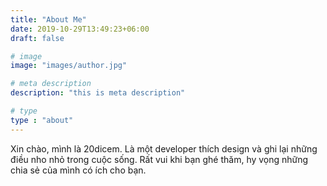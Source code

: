 ```yaml
---
title: "About Me"
date: 2019-10-29T13:49:23+06:00
draft: false

# image
image: "images/author.jpg"

# meta description
description: "this is meta description"

# type
type : "about"
---
```


Xin chào, mình là 20dicem. Là một developer thích design và ghi lại những điều nho nhỏ trong cuộc sống. Rất vui khi bạn ghé thăm, hy vọng những chia sẻ của mình có ích cho bạn.
